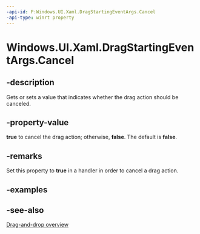 ```yaml
---
-api-id: P:Windows.UI.Xaml.DragStartingEventArgs.Cancel
-api-type: winrt property
---
```


<!-- Property syntax
public bool Cancel { get;  set; }
-->

# Windows.UI.Xaml.DragStartingEventArgs.Cancel

## -description
Gets or sets a value that indicates whether the drag action should be canceled.



## -property-value
**true** to cancel the drag action; otherwise, **false**. The default is **false**.

## -remarks
Set this property to **true** in a handler in order to cancel a drag action.

## -examples

## -see-also

[Drag-and-drop overview](/windows/uwp/design/input/drag-and-drop)
